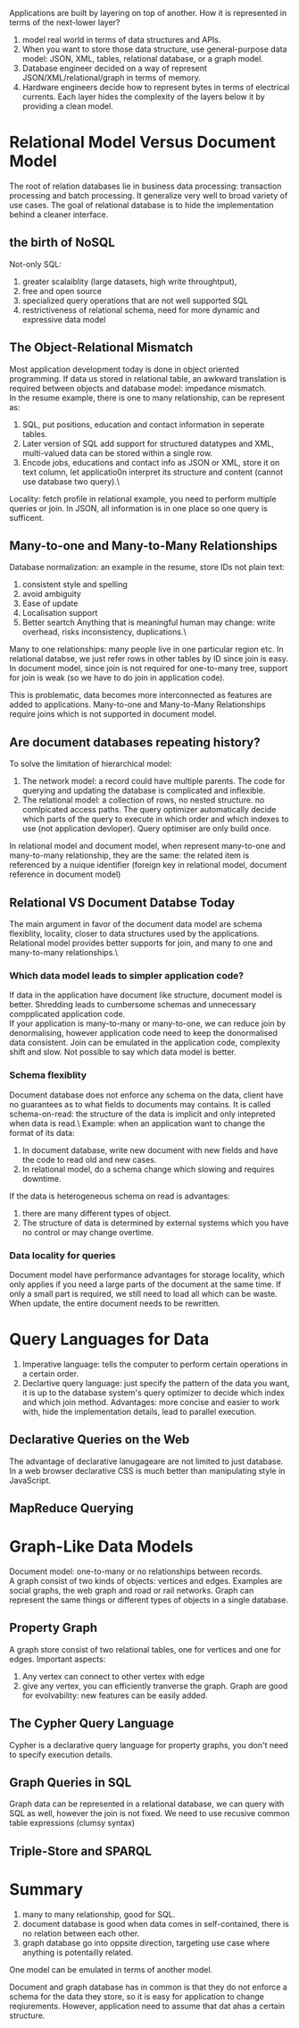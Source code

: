 Applications are built by layering on top of another. How it is represented in terms of the next-lower layer?
1. model real world in terms of data structures and APIs.
2. When you want to store those data structure, use general-purpose data model: JSON, XML, tables, relational database, or a graph model.
3. Database engineer decided on a way of represent JSON/XML/relational/graph in terms of memory.
4. Hardware engineers decide how to represent bytes in terms of electrical currents.
Each layer hides the complexity of the layers below it by providing a clean model.

# Relational Model Versus Document Model
The root of relation databases lie in business data processing: transaction processing and batch processing. It generalize very well to broad variety of use cases.
The goal of relational database is to hide the implementation behind a cleaner interface.

## the birth of NoSQL
Not-only SQL: 
1. greater scalaiblity (large datasets, high write throughtput),
2. free and open source
3. specialized query operations that are not well supported SQL
4. restrictiveness of relational schema, need for more dynamic and expressive data model

## The Object-Relational Mismatch
Most application development today is done in object oriented programming. If data us stored in relational table, an awkward translation is required
between objects and database model: impedance mismatch.\
In the resume example, there is one to many relationship, can be represent as:
1. SQL, put positions, education and contact information in seperate tables.
2. Later version of SQL add support for structured datatypes and XML, multi-valued data can be stored within a single row.
3. Encode jobs, educations and contact info as JSON or XML, store it on text column, let applicatio0n interpret its structure and content (cannot use database two query).\

Locality: fetch profile in relational example, you need to perform multiple queries or join. In JSON, all information is in one place so one query is sufficent.

## Many-to-one and Many-to-Many Relationships
Database normalization: an example in the resume, store IDs not plain text:
1. consistent style and spelling
2. avoid ambiguity
3. Ease of update
4. Localisation support
5. Better seartch
Anything that is meaningful human may change: write overhead, risks inconsistency, duplications.\

Many to one relationships: many people live in one particular region etc. In relational databse, we just refer rows in other tables by ID since join is easy. In document model, since join is not required for one-to-many tree, support for join is weak (so we have to do join in application code). 

This is problematic, data becomes more interconnected as features are added to applications.
Many-to-one and Many-to-Many Relationships require joins which is not supported in document model.

## Are document databases repeating history?
To solve the limitation of hierarchical model:
1. The network model: a record could have multiple parents. The code for querying and updating the database is complicated and inflexible.
2. The relational model: a collection of rows, no nested structure. no comlpicated access paths. The query optimizer automatically decide which parts of the query to execute in which order and which indexes to use (not application devloper).  Query optimiser are only build once.

In relational model and document model, when represent many-to-one and many-to-many relationship, they are the same: the related item is referenced by a nuique identifier (foreign key in relational model, document reference in document model)

## Relational VS Document Databse Today
The main argument in favor of the document data model are schema flexiblity, locality, closer to data structures used by the applications.\
Relational model provides better supports for join, and many to one and many-to-many relationships.\
### Which data model leads to simpler application code?
If data in the application have document like structure, document model is better. Shredding leads to cumbersome schemas and unnecessary compplicated application code.\
If your application is many-to-many or many-to-one, we can reduce join by denormalising, however application code need to keep the donormalised data consistent. Join can be emulated in the application code, complexity shift and slow.
Not possible to say which data model is better.

### Schema flexiblity
Document database does not enforce any schema on the data, client have no guarantees as to what fields to documents may contains. It is called schema-on-read: the structure of the data is implicit and only intepreted when data is read.\ 
Example: when an application want to change the format of its data:
1. In document database, write new document with new fields and have the code to read old and new cases.
2. In relational model, do a schema change which slowing and requires downtime.

If the data is heterogeneous schema on read is advantages:
1. there are many different types of object.
2. The structure of data is determined by external systems which you have no control or may change overtime.

### Data locality for queries
Document model have performance advantages for storage locality, which only applies if you need a large parts of the document at the same time. If only a small part is required, we still need to load all which can be waste. When update, the entire document needs to be rewritten. 

# Query Languages for Data
1. Imperative language: tells the computer to perform certain operations in a certain order.
2. Declartive query language: just specify the pattern of the data you want, it is up to the database system's query optimizer to decide which index and which join method. Advantages: more concise and easier to work with, hide the implementation details, lead to parallel execution.
## Declarative Queries on the Web
The advantage of declarative lanugageare are not limited to just database. In a web browser declarative CSS is much better than manipulating style in JavaScript.

## MapReduce Querying

# Graph-Like Data Models
Document model: one-to-many or no relationships between records. \
A graph consist of two kinds of objects: vertices and edges. Examples are social graphs, the web graph and road or rail networks.
Graph can represent the same things or different types of objects in a single database.

## Property Graph
A graph store consist of two relational tables, one for vertices and one for edges. 
Important aspects:
1. Any vertex can connect to other vertex with edge
2. give any vertex, you can efficiently tranverse the graph.
Graph are good for evolvability: new features can be easily added.
## The Cypher Query Language
Cypher is a declarative query language for property graphs, you don't need to specify execution details.

## Graph Queries in SQL
Graph data can be represented in a relational database, we can query with SQL as well, however the join is not fixed. We need to use recusive common table expressions (clumsy syntax)

## Triple-Store and SPARQL

# Summary 
1. many to many relationship, good for SQL.
2. document database is good when data comes in self-contained, there is no relation between each other.
3. graph database go into oppsite direction, targeting use case where anything is potentailly related.

One model can be emulated in terms of another model.

Document and graph database has in common is that they do not enforce a schema for the data they store, so it is easy for application to change reqiurements. However, application need to assume that dat ahas a certain structure.
